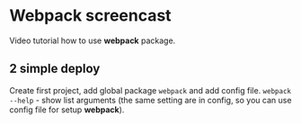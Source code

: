 # Webpack screencast
Video tutorial how to use **webpack** package.
## 2 simple deploy
Create first project, add global package `webpack` and add config file.
`webpack --help` - show list arguments (the same setting are in config, so you can use config file for setup **webpack**).
